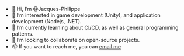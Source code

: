 - 👋 Hi, I’m @Jacques-Philippe
- 👀 I’m interested in game development (Unity), and application development (Nodejs, .NET).
- 🌱 I’m currently learning about CI/CD, as well as general programming patterns.
- 💞️ I’m looking to collaborate on open-source projects.
- 📫 If you want to reach me, you can [email me](mailto:jacques.p.amiot@gmail.com)

<!---
Jacques-Philippe/Jacques-Philippe is a ✨ special ✨ repository because its `README.md` (this file) appears on your GitHub profile.
You can click the Preview link to take a look at your changes.
--->
